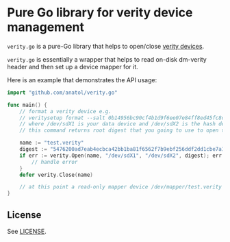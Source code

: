 # Pure Go library for verity device management

`verity.go` is a pure-Go library that helps to open/close [verity devices](https://gitlab.com/cryptsetup/cryptsetup/-/wikis/DMVerity).

`verity.go` is essentially a wrapper that helps to read on-disk dm-verity header and then set up a device mapper for it.

Here is an example that demonstrates the API usage:
```go
import "github.com/anatol/verity.go"

func main() {
    // format a verity device e.g.
    // veritysetup format --salt 0b14956bc90cf4b1d9f6ee07e84ff8ed45fc8c30785e14976d6b876090a580f0 /dev/sdX1 /dev/sdX2
    // where /dev/sdX1 is your data device and /dev/sdX2 is the hash device
    // this command returns root digest that you going to use to open the device

    name := "test.verity"
    digest := "5476200ad7eab4ecbca42bb1ba81f6562f7b9ebf256ddf2dd1cbe7a148f46ab4"
    if err := verity.Open(name, "/dev/sdX1", "/dev/sdX2", digest); err != nil {
        // handle error
    }
    defer verity.Close(name)

    // at this point a read-only mapper device /dev/mapper/test.verity will be available
}
```

## License

See [LICENSE](LICENSE).
